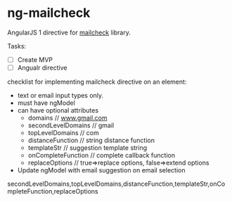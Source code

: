 # ng-mailcheck
AngularJS 1 directive for [mailcheck](https://github.com/mailcheck/mailcheck) library.

Tasks:   
- [ ] Create MVP
- [ ] Angualr directive
 
checklist for implementing mailcheck directive on an element:  

* text or email input types only.
* must have ngModel
* can have optional attributes
    * domains                 // www.gmail.com
    * secondLevelDomains      // gmail
    * topLevelDomains         // com
    * distanceFunction        // string distance function
    * templateStr             // suggestion template string
    * onCompleteFunction      // complete callback function
    * replaceOptions  // true=>replace options, false=>extend options     
* Update ngModel with email suggestion on email selection

secondLevelDomains,topLevelDomains,distanceFunction,templateStr,onCompleteFunction,replaceOptions